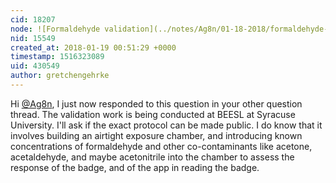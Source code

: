 ```yaml
---
cid: 18207
node: ![Formaldehyde validation](../notes/Ag8n/01-18-2018/formaldehyde-validation)
nid: 15549
created_at: 2018-01-19 00:51:29 +0000
timestamp: 1516323089
uid: 430549
author: gretchengehrke
---
```


Hi [@Ag8n](/profile/Ag8n), I just now responded to this question in your other question thread. The validation work is being conducted at BEESL at Syracuse University. I'll ask if the exact protocol can be made public. I do know that it involves building an airtight exposure chamber, and introducing known concentrations of formaldehyde and other co-contaminants like acetone, acetaldehyde, and maybe acetonitrile into the chamber to assess the response of the badge, and of the app in reading the badge. 
